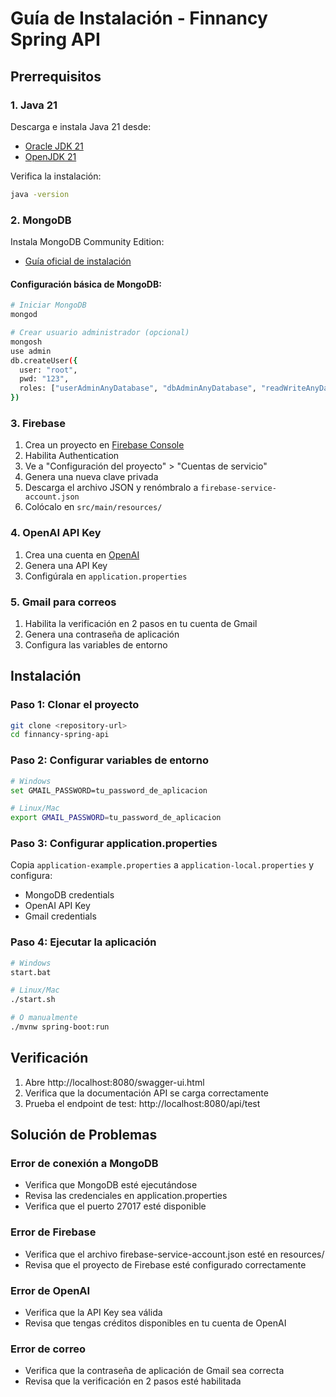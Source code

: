 # Guía de Instalación - Finnancy Spring API

## Prerrequisitos

### 1. Java 21
Descarga e instala Java 21 desde:
- [Oracle JDK 21](https://www.oracle.com/java/technologies/downloads/#java21)
- [OpenJDK 21](https://openjdk.org/projects/jdk/21/)

Verifica la instalación:
```bash
java -version
```

### 2. MongoDB
Instala MongoDB Community Edition:
- [Guía oficial de instalación](https://docs.mongodb.com/manual/installation/)

#### Configuración básica de MongoDB:
```bash
# Iniciar MongoDB
mongod

# Crear usuario administrador (opcional)
mongosh
use admin
db.createUser({
  user: "root",
  pwd: "123",
  roles: ["userAdminAnyDatabase", "dbAdminAnyDatabase", "readWriteAnyDatabase"]
})
```

### 3. Firebase
1. Crea un proyecto en [Firebase Console](https://console.firebase.google.com/)
2. Habilita Authentication
3. Ve a "Configuración del proyecto" > "Cuentas de servicio"
4. Genera una nueva clave privada
5. Descarga el archivo JSON y renómbralo a `firebase-service-account.json`
6. Colócalo en `src/main/resources/`

### 4. OpenAI API Key
1. Crea una cuenta en [OpenAI](https://platform.openai.com/)
2. Genera una API Key
3. Configúrala en `application.properties`

### 5. Gmail para correos
1. Habilita la verificación en 2 pasos en tu cuenta de Gmail
2. Genera una contraseña de aplicación
3. Configura las variables de entorno

## Instalación

### Paso 1: Clonar el proyecto
```bash
git clone <repository-url>
cd finnancy-spring-api
```

### Paso 2: Configurar variables de entorno
```bash
# Windows
set GMAIL_PASSWORD=tu_password_de_aplicacion

# Linux/Mac
export GMAIL_PASSWORD=tu_password_de_aplicacion
```

### Paso 3: Configurar application.properties
Copia `application-example.properties` a `application-local.properties` y configura:
- MongoDB credentials
- OpenAI API Key
- Gmail credentials

### Paso 4: Ejecutar la aplicación
```bash
# Windows
start.bat

# Linux/Mac
./start.sh

# O manualmente
./mvnw spring-boot:run
```

## Verificación

1. Abre http://localhost:8080/swagger-ui.html
2. Verifica que la documentación API se carga correctamente
3. Prueba el endpoint de test: http://localhost:8080/api/test

## Solución de Problemas

### Error de conexión a MongoDB
- Verifica que MongoDB esté ejecutándose
- Revisa las credenciales en application.properties
- Verifica que el puerto 27017 esté disponible

### Error de Firebase
- Verifica que el archivo firebase-service-account.json esté en resources/
- Revisa que el proyecto de Firebase esté configurado correctamente

### Error de OpenAI
- Verifica que la API Key sea válida
- Revisa que tengas créditos disponibles en tu cuenta de OpenAI

### Error de correo
- Verifica que la contraseña de aplicación de Gmail sea correcta
- Revisa que la verificación en 2 pasos esté habilitada
